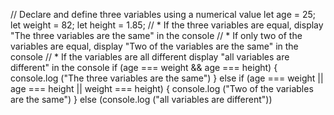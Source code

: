 // Declare and define three variables using a numerical value
let age = 25;
let weight = 82;
let height = 1.85;
// * If the three variables are equal, display "The three variables are the same" in the console
// * If only two of the variables are equal, display "Two of the variables are the same" in the console
// * If the variables are all different display "all variables are different" in the console
if (age === weight && age === height) {
  console.log ("The three variables are the same")
}
else if (age === weight || age === height || weight === height) {
  console.log ("Two of the variables are the same")
}
else (console.log ("all variables are different"))
